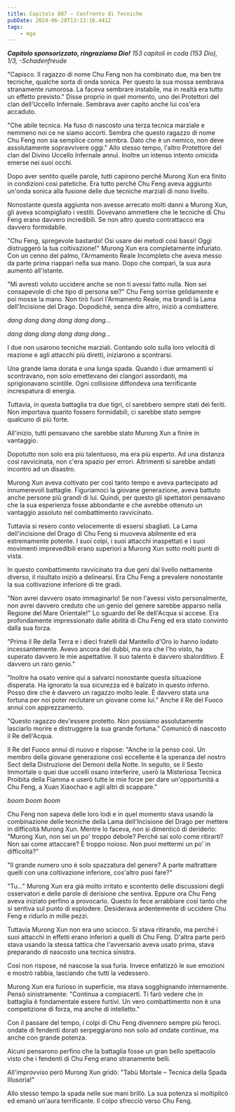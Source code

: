 ```yaml
---
title: Capitolo 887 – Confronto di Tecniche
pubDate: 2024-06-28T13:13:16.441Z
tags:
    - mga
---
```



<em><strong>Capitolo sponsorizzato, ringraziamo Dio!</strong>
153 capitoli in coda (153 Dio), 1/3,
-Schadenfreude</em>


"Capisco. Il ragazzo di nome Chu Feng non ha combinato due, ma ben tre tecniche, qualche sorta di onda sonica. Per questo la sua mossa sembrava stranamente rumorosa. La faceva sembrare instabile, ma in realtà era tutto un effetto previsto." Disse proprio in quel momento, uno dei Protettori del clan dell'Uccello Infernale. Sembrava aver capito anche lui cos'era accaduto.


"Che abile tecnica. Ha fuso di nascosto una terza tecnica marziale e nemmeno noi ce ne siamo accorti. Sembra che questo ragazzo di nome Chu Feng non sia semplice come sembra. Dato che è un nemico, non deve assolutamente sopravvivere oggi." Allo stesso tempo, l'altro Protettore del clan del Divino Uccello Infernale annuì. Inoltre un intenso intento omicida emerse nei suoi occhi.


Dopo aver sentito quelle parole, tutti capirono perché Murong Xun era finito in condizioni così patetiche. Era tutto perché Chu Feng aveva aggiunto un'onda sonica alla fusione delle due tecniche marziali di nono livello.


Nonostante questa aggiunta non avesse arrecato molti danni a Murong Xun, gli aveva scompigliato i vestiti. Dovevano ammettere che le tecniche di Chu Feng erano davvero incredibili. Se non altro questo contrattacco era davvero formidabile.


"Chu Feng, spregevole bastardo! Osi usare dei metodi così bassi! Oggi distruggerò la tua coltivazione!" Murong Xun era completamente infuriato. Con un cenno del palmo, l'Armamento Reale Incompleto che aveva messo da parte prima riapparì nella sua mano. Dopo che comparì, la sua aura aumentò all'istante.


"Mi avresti voluto uccidere anche se non ti avessi fatto nulla. Non sei consapevole di che tipo di persona sei?" Chu Feng sorrise gelidamente e poi mosse la mano. Non tirò fuori l'Armamento Reale, ma brandì la Lama dell'Incisione del Drago. Dopodiché, senza dire altro, iniziò a combattere.


*dang dang dang dang dang dang...*


*dang dang dang dang dang dang...*


I due non usarono tecniche marziali. Contando solo sulla loro velocità di reazione e agli attacchi più diretti, iniziarono a scontrarsi.


Una grande lama dorata e una lunga spada. Quando i due armamenti si scontravano, non solo emettevano dei clangori assordanti, ma sprigionavano scintille. Ogni collisione diffondeva una terrificante increspatura di energia.


Tuttavia, in questa battaglia tra due tigri, ci sarebbero sempre stati dei feriti. Non importava quanto fossero formidabili, ci sarebbe stato sempre qualcuno di più forte.


All'inizio, tutti pensavano che sarebbe stato Murong Xun a finire in vantaggio.


Dopotutto non solo era più talentuoso, ma era più esperto. Ad una distanza così ravvicinata, non c'era spazio per errori. Altrimenti si sarebbe andati incontro ad un disastro.


Murong Xun aveva coltivato per così tanto tempo e aveva partecipato ad innumerevoli battaglie. Figuriamoci la giovane generazione, aveva battuto anche persone più grandi di lui. Quindi, per questo gli spettatori pensavano che la sua esperienza fosse abbondante e che avrebbe ottenuto un vantaggio assoluto nel combattimento ravvicinato.


Tuttavia si resero conto velocemente di essersi sbagliati. La Lama dell'incisione del Drago di Chu Feng si muoveva abilmente ed era estremamente potente. I suoi colpi, i suoi attacchi inaspettati e i suoi movimenti imprevedibili erano superiori a Murong Xun sotto molti punti di vista.


In questo combattimento ravvicinato tra due geni dal livello nettamente diverso, il risultato iniziò a delinearsi. Era Chu Feng a prevalere nonostante la sua coltivazione inferiore di tre gradi.


"Non avrei davvero osato immaginarlo! Se non l'avessi visto personalmente, non avrei davvero creduto che un genio del genere sarebbe apparso nella Regione del Mare Orientale!" Lo sguardo del Re dell'Acqua si accese. Era profondamente impressionato dalle abilità di Chu Feng ed era stato convinto dalla sua forza.


"Prima il Re della Terra e i dieci fratelli dal Mantello d'Oro lo hanno lodato incessantemente. Avevo ancora dei dubbi, ma ora che l'ho visto, ha superato davvero le mie aspettative. Il suo talento è davvero sbalorditivo. È davvero un raro genio."


"Inoltre ha osato venire qui a salvarci nonostante questa situazione disperata. Ha ignorato la sua sicurezza ed è balzato in questo inferno. Posso dire che è davvero un ragazzo molto leale. È davvero stata una fortuna per noi poter reclutare un giovane come lui." Anche il Re del Fuoco annuì con apprezzamento.


"Questo ragazzo dev'essere protetto. Non possiamo assolutamente lasciarlo morire e distruggere la sua grande fortuna." Comunicò di nascosto il Re dell'Acqua.


Il Re del Fuoco annuì di nuovo e rispose: "Anche io la penso così. Un membro della giovane generazione così eccellente è la speranza del nostro Sect della Distruzione dei Demoni della Notte. In seguito, se il Sesto Immortale o quei due uccelli osano interferire, userò la Misteriosa Tecnica Proibita della Fiamma e userò tutte le mie forze per dare un'opportunità a Chu Feng, a Xuan Xiaochao e agli altri di scappare."


*boom boom boom*


Chu Feng non sapeva delle loro lodi e in quel momento stava usando la combinazione delle tecniche della Lama dell'Incisione del Drago per mettere in difficoltà Murong Xun. Mentre lo faceva, non si dimenticò di deriderlo: "Murong Xun, non sei un po' troppo debole? Perché sai solo come ritirarti? Non sai come attaccare? È troppo noioso. Non puoi mettermi un po' in difficoltà?"


"Il grande numero uno è solo spazzatura del genere? A parte maltrattare quelli con una coltivazione inferiore, cos'altro puoi fare?"


"Tu..." Murong Xun era già molto irritato e scontento delle discussioni degli osservatori e delle parole di derisione che sentiva. Eppure ora Chu Feng aveva iniziato perfino a provocarlo. Questo lo fece arrabbiare così tanto che si sentiva sul punto di esplodere. Desiderava ardentemente di uccidere Chu Feng e ridurlo in mille pezzi.


Tuttavia Murong Xun non era uno sciocco. Si stava ritirando, ma perché i suoi attacchi in effetti erano inferiori a quelli di Chu Feng. D'altra parte però stava usando la stessa tattica che l'avversario aveva usato prima, stava preparando di nascosto una tecnica sinistra.


Così non rispose, né nascose la sua furia. Invece enfatizzò le sue emozioni e mostrò rabbia, lasciando che tutti la vedessero.


Murong Xun era furioso in superficie, ma stava sogghignando internamente. Pensò sinistramente: "Continua a compiacerti. Ti farò vedere che in battaglia è fondamentale essere furtivi. Un vero combattimento non è una competizione di forza, ma anche di intelletto."


Con il passare del tempo, i colpi di Chu Feng divennero sempre più feroci. ondate di fendenti dorati serpeggiarono non solo ad ondate continue, ma anche con grande potenza.


Alcuni pensarono perfino che la battaglia fosse un gran bello spettacolo visto che i fendenti di Chu Feng erano stranamente belli.


All'improvviso però Murong Xun gridò: "Tabù Mortale – Tecnica della Spada Illusoria!"


Allo stesso tempo la spada nelle sue mani brillò. La sua potenza si moltiplicò ed emanò un'aura terrificante. Il colpo sfrecciò verso Chu Feng.
                                


                                



